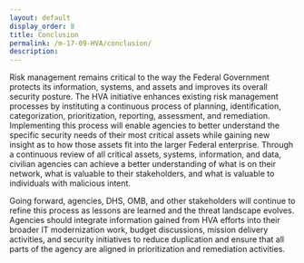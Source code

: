 ```yaml
---
layout: default
display_order: 8
title: Conclusion
permalink: /m-17-09-HVA/conclusion/
description:
---
```


Risk management remains critical to the way the Federal Government protects its information, systems, and assets and improves its overall security posture.  The HVA initiative enhances existing risk management processes by instituting a continuous process of planning, identification, categorization, prioritization, reporting, assessment, and remediation.  Implementing this process will enable agencies to better understand the specific security needs of their most critical assets while gaining new insight as to how those assets fit into the larger Federal enterprise.  Through a continuous review of all critical assets, systems, information, and data, civilian agencies can achieve a better understanding  of what is on their network, what is valuable to their stakeholders, and what is valuable to individuals with malicious intent.

Going forward, agencies, DHS, OMB, and other stakeholders will continue to refine this process as lessons are learned and the threat landscape evolves.  Agencies should integrate information gained from HVA efforts into their broader IT modernization work, budget discussions, mission delivery activities, and security initiatives to reduce duplication and ensure that all parts of the agency are aligned in prioritization and remediation activities.

